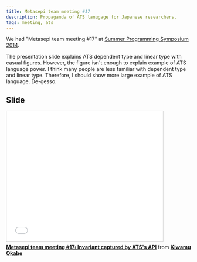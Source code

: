 ```yaml
---
title: Metasepi team meeting #17
description: Propaganda of ATS lanugage for Japanese researchers.
tags: meeting, ats
---
```


We had "Metasepi team meeting #17" at
[Summer Programming Symposium 2014](http://prosym.github.io/sprosym2014/).

The presentation slide explains ATS dependent type and linear type with casual figures.
However, the figure isn't enough to explain example of ATS language power.
I think many people are less familiar with dependent type and linear type.
Therefore, I should show more large example of ATS language. De-gesso.

## Slide

<iframe src="//www.slideshare.net/slideshow/embed_code/38252095" width="427" height="356" frameborder="0" marginwidth="0" marginheight="0" scrolling="no" style="border:1px solid #CCC; border-width:1px; margin-bottom:5px; max-width: 100%;" allowfullscreen> </iframe> <div style="margin-bottom:5px"> <strong> <a href="https://www.slideshare.net/master_q/20140824-sprosym2014" title="Metasepi team meeting #17: Invariant captured by ATS&#x27;s API" target="_blank">Metasepi team meeting #17: Invariant captured by ATS&#x27;s API</a> </strong> from <strong><a href="http://www.slideshare.net/master_q" target="_blank">Kiwamu Okabe</a></strong> </div>
